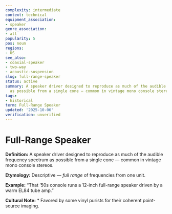 ```yaml
---
complexity: intermediate
context: technical
equipment_association:
- speaker
genre_association:
- all
popularity: 5
pos: noun
regions:
- US
see_also:
- coaxial-speaker
- two-way
- acoustic-suspension
slug: full-range-speaker
status: active
summary: A speaker driver designed to reproduce as much of the audible frequency spectrum
  as possible from a single cone — common in vintage mono console stereos.
tags:
- historical
term: Full-Range Speaker
updated: '2025-10-06'
verification: unverified
---
```


# Full-Range Speaker

**Definition:** A speaker driver designed to reproduce as much of the audible frequency spectrum as possible from a single cone — common in vintage mono console stereos.

**Etymology:** Descriptive — *full range* of frequencies from one unit.

**Example:** “That ’50s console runs a 12-inch full-range speaker driven by a warm EL84 tube amp.”

**Cultural Note:** * Favored by some vinyl purists for their coherent point-source imaging.

